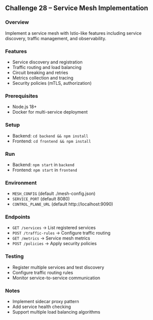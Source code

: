 ## Challenge 28 – Service Mesh Implementation

### Overview
Implement a service mesh with Istio-like features including service discovery, traffic management, and observability.

### Features
- Service discovery and registration
- Traffic routing and load balancing
- Circuit breaking and retries
- Metrics collection and tracing
- Security policies (mTLS, authorization)

### Prerequisites
- Node.js 18+
- Docker for multi-service deployment

### Setup
- Backend: `cd backend && npm install`
- Frontend: `cd frontend && npm install`

### Run
- Backend: `npm start` in `backend`
- Frontend: `npm start` in `frontend`

### Environment
- `MESH_CONFIG` (default ./mesh-config.json)
- `SERVICE_PORT` (default 8080)
- `CONTROL_PLANE_URL` (default http://localhost:9090)

### Endpoints
- `GET /services` → List registered services
- `POST /traffic-rules` → Configure traffic routing
- `GET /metrics` → Service mesh metrics
- `POST /policies` → Apply security policies

### Testing
- Register multiple services and test discovery
- Configure traffic routing rules
- Monitor service-to-service communication

### Notes
- Implement sidecar proxy pattern
- Add service health checking
- Support multiple load balancing algorithms
